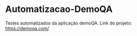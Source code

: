 # Automatizacao-DemoQA
Testes automatizados da aplicação demoQA.
Link do projeto: https://demoqa.com/
